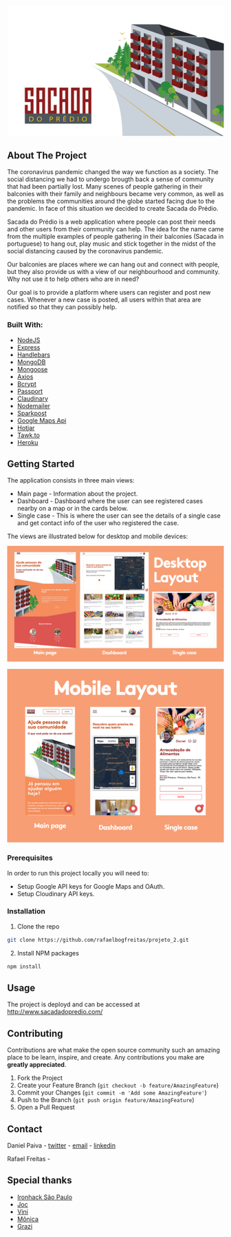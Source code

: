 ![Sacada do prédio](/public/images/readme/banner.png)

## About The Project

The coronavirus pandemic changed the way we function as a society. The social distancing we had to undergo brougth back a sense of community that had been partially lost. Many scenes of people gathering in their balconies with their family and neighbours became very common, as well as the problems the communities around the globe started facing due to the pandemic. In face of this situation we decided to create Sacada do Prédio.

Sacada do Prédio is a web application where people can post their needs and other users from their community can help. The idea for the name came from the multiple examples of people gathering in their balconies (Sacada in portuguese) to hang out, play music and stick together in the midst of the social distancing caused by the coronavirus pandemic.

Our balconies are places where we can hang out and connect with people, but they also provide us with a view of our neighbourhood and community. Why not use it to help others who are in need?

Our goal is to provide a platform where users can register and post new cases. Whenever a new case is posted, all users within that area are notified so that they can possibly help.

### Built With:

* [NodeJS](https://nodejs.org/en/)
* [Express](https://expressjs.com/pt-br/)
* [Handlebars](https://handlebarsjs.com/)
* [MongoDB](https://www.mongodb.com/)
* [Mongoose](https://mongoosejs.com/)
* [Axios](https://github.com/axios/axios)
* [Bcrypt](https://www.npmjs.com/package/bcrypt)
* [Passport](http://www.passportjs.org/)
* [Claudinary](https://cloudinary.com/)
* [Nodemailer](https://nodemailer.com/about/)
* [Sparkpost](https://www.sparkpost.com/)
* [Google Maps Api](https://developers.google.com/?hl=pt-br)
* [Hotjar](https://www.hotjar.com/)
* [Tawk.to](https://www.tawk.to/)
* [Heroku](https://www.heroku.com/)


<!-- GETTING STARTED -->
## Getting Started

The application consists in three main views:

* Main page - Information about the project.
* Dashboard - Dashboard where the user can see registered cases nearby on a map or in the cards below.
* Single case - This is where the user can see the details of a single case and get contact info of the user who registered the case.

The views are illustrated below for desktop and mobile devices:

![Desktop views](public/images/readme/Sacada_Readme_Desktop.png)

![Mobile views](public/images/readme/Sacada_Readme_Mobile.png)

### Prerequisites

In order to run this project locally you will need to:

* Setup Google API keys for Google Maps and OAuth.
* Setup Cloudinary API keys.


### Installation

1. Clone the repo
```sh
git clone https://github.com/rafaelbogfreitas/projeto_2.git
```
2. Install NPM packages
```sh
npm install
```

<!-- USAGE EXAMPLES -->
## Usage

The project is deployd and can be accessed at http://www.sacadadopredio.com/


<!-- CONTRIBUTING -->
## Contributing

Contributions are what make the open source community such an amazing place to be learn, inspire, and create. Any contributions you make are **greatly appreciated**.

1. Fork the Project
2. Create your Feature Branch (`git checkout -b feature/AmazingFeature`)
3. Commit your Changes (`git commit -m 'Add some AmazingFeature'`)
4. Push to the Branch (`git push origin feature/AmazingFeature`)
5. Open a Pull Request



<!-- CONTACT -->
## Contact

Daniel Paiva - [twitter](https://twitter.com/danielcspaiva) - [email](mailto:danielcspaiva@gmail.com) - [linkedin](https://www.linkedin.com/in/danielcspaiva/)

Rafael Freitas - 


<!-- ACKNOWLEDGEMENTS -->
## Special thanks

* [Ironhack São Paulo](https://www.ironhack.com/br)
* [Joc](https://github.com/jocnjr/library-project-7/commits?author=jocnjr)
* [Vini](https://github.com/vinivibe)
* [Mônica](https://github.com/mdccbranco)
* [Grazi](https://github.com/grazidiandra)